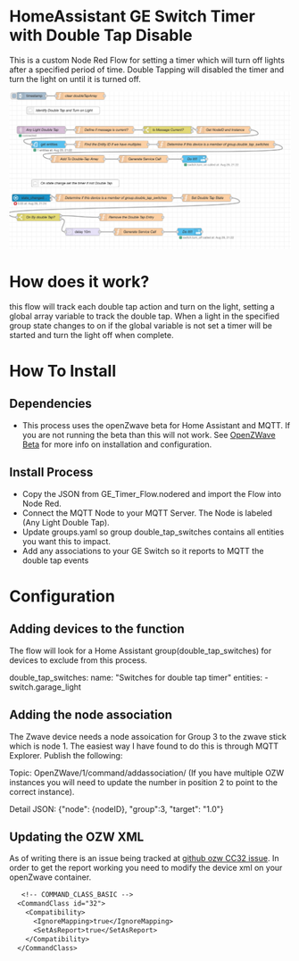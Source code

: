 # HomeAssistant GE Switch Timer with Double Tap Disable
This is a custom Node Red Flow for setting a timer which will turn off lights after a specified period of time.  Double Tapping will disabled the timer and turn the light on until it is turned off.

![NodeRed GE Timer Flow](/GE_DoubleTapSwitch_Timer/images/GE_Timer_Flow.png)

# How does it work?
 this flow will track each double tap action and turn on the light, setting a global array variable to track the double tap.  When a light in the specified group state changes to on if the global variable is not set a timer will be started and turn the light off when complete.

# How To Install
## Dependencies
  * This process uses the openZwave beta for Home Assistant and MQTT.  If you are not running the beta than this will not work.  See [OpenZWave Beta](https://www.home-assistant.io/integrations/ozw/) for more info on installation and configuration.

## Install Process  
  * Copy the JSON from GE_Timer_Flow.nodered and import the Flow into Node Red.
  * Connect the MQTT Node to your MQTT Server.  The Node is labeled (Any Light Double Tap).  
  * Update groups.yaml so group double_tap_switches contains all entities you want this to impact.
  * Add any associations to your GE Switch so it reports to MQTT the double tap events
  
# Configuration
## Adding devices to the function
  The flow will look for a Home Assistant group(double_tap_switches) for devices to exclude from this process.
  
  double_tap_switches:
  name: "Switches for double tap timer"
  entities:
    - switch.garage_light
  
## Adding the node association
  The Zwave device needs a node assoication for Group 3 to the zwave stick which is node 1.  The easiest way I have found to do this is through MQTT Explorer.  Publish the following:

  Topic: OpenZWave/1/command/addassociation/ (If you have multiple OZW instances you will need to update the number in position 2 to point to the correct instance).

  Detail JSON:
  {"node": {nodeID}, "group":3, "target": "1.0"} 
  
## Updating the OZW XML
  As of writing there is an issue being tracked at [github ozw CC32 issue](https://github.com/OpenZWave/qt-openzwave/issues/60).  In order to get the report working you need to modify the device xml on your openZwave container.
```
   <!-- COMMAND_CLASS_BASIC --> 
  <CommandClass id="32">
    <Compatibility>
      <IgnoreMapping>true</IgnoreMapping>
      <SetAsReport>true</SetAsReport>
    </Compatibility>
  </CommandClass>
```  
